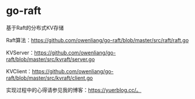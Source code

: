 # go-raft

基于Raft的分布式KV存储

Raft算法：https://github.com/owenliang/go-raft/blob/master/src/raft/raft.go

KVServer：https://github.com/owenliang/go-raft/blob/master/src/kvraft/server.go

KVClient：https://github.com/owenliang/go-raft/blob/master/src/kvraft/client.go

实现过程中的心得请参见我的博客：https://yuerblog.cc/。
